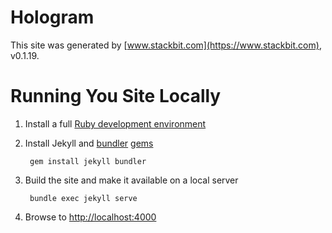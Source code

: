 # Hologram

This site was generated by [www.stackbit.com](https://www.stackbit.com), v0.1.19.


# Running You Site Locally

1. Install a full [Ruby development environment](https://jekyllrb.com/docs/installation/)
2. Install Jekyll and [bundler](https://jekyllrb.com/docs/ruby-101/#bundler) [gems](https://jekyllrb.com/docs/ruby-101/#gems)

        gem install jekyll bundler

3. Build the site and make it available on a local server

        bundle exec jekyll serve

4. Browse to [http://localhost:4000](http://localhost:4000)
